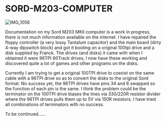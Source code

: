# SORD-M203-COMPUTER
![IMG_1056](https://github.com/user-attachments/assets/09d2c19a-47b3-4e2f-865a-1ca16af44a0c)

Documentation on my Sord M203 MKII computer is a work in progress, there is not much information available on the internet.
I have repaired the floppy controller (a very lossy Tantalum capacitor) and the main board (dirty 4-way dipswitch block) and got it booting on a original 100tpi drive and a disk supplied by Franck. 
The drives (and disks)  it came with when I obtained it were 96TPI 80Track drives, I now have these working and discovered quite a lot of games and other programs on the disks.

Currently I am trying to get a original 100TPI drive to coexist on the same cable with a 96TPI drive so as to convert the disks to the original Sord format. No success yet, the 96TPI drives have pins 34 and 6 swapped so the function of each pin is the same. I think the problem could be the terminator on the 100TPI drive biases the lines via 330/220R resistor divider where the 96TPI drives pulls them up to 5V via 150R resistors. I have tried all combinations of terminators with no success.

To be continued......
